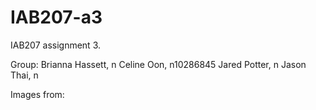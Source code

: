 # IAB207-a3
IAB207 assignment 3.

Group:
Brianna Hassett, n
Celine Oon, n10286845
Jared Potter, n
Jason Thai, n

Images from:
